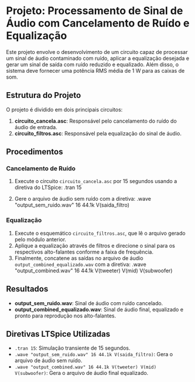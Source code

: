 # Projeto: Processamento de Sinal de Áudio com Cancelamento de Ruído e Equalização

Este projeto envolve o desenvolvimento de um circuito capaz de processar um sinal de áudio contaminado com ruído, aplicar a equalização desejada e gerar um sinal de saída com ruído reduzido e equalizado. Além disso, o sistema deve fornecer uma potência RMS média de 1 W para as caixas de som.

## Estrutura do Projeto

O projeto é dividido em dois principais circuitos:

1. **circuito_cancela.asc**: Responsável pelo cancelamento do ruído do áudio de entrada.
2. **circuito_filtros.asc**: Responsável pela equalização do sinal de áudio.

## Procedimentos

### Cancelamento de Ruído

1. Execute o circuito `circuito_cancela.asc` por 15 segundos usando a diretiva do LTSpice:
.tran 15

2. Gere o arquivo de áudio sem ruído com a diretiva:
.wave "output_sem_ruido.wav" 16 44.1k V(saida_filtro)

### Equalização

1. Execute o esquemático `circuito_filtros.asc`, que lê o arquivo gerado pelo módulo anterior.
2. Aplique a equalização através de filtros e direcione o sinal para os respectivos alto-falantes conforme a faixa de frequência.
3. Finalmente, concatene as saídas no arquivo de áudio `output_combined_equalizado.wav` com a diretiva:
.wave "output_combined.wav" 16 44.1k V(tweeter) V(mid) V(subwoofer)


## Resultados

- **output_sem_ruido.wav**: Sinal de áudio com ruído cancelado.
- **output_combined_equalizado.wav**: Sinal de áudio final, equalizado e pronto para reprodução nos alto-falantes.

## Diretivas LTSpice Utilizadas

- `.tran 15`: Simulação transiente de 15 segundos.
- `.wave "output_sem_ruido.wav" 16 44.1k V(saida_filtro)`: Gera o arquivo de áudio sem ruído.
- `.wave "output_combined.wav" 16 44.1k V(tweeter) V(mid) V(subwoofer)`: Gera o arquivo de áudio final equalizado.

